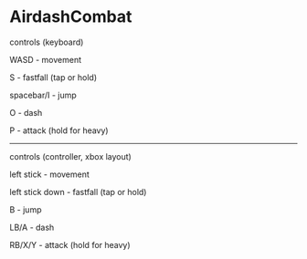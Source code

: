 # AirdashCombat

controls (keyboard)

WASD - movement

S - fastfall (tap or hold)

spacebar/I - jump

O - dash

P - attack (hold for heavy)

--------------

controls (controller, xbox layout)

left stick - movement

left stick down - fastfall (tap or hold)

B - jump

LB/A - dash

RB/X/Y - attack (hold for heavy)
